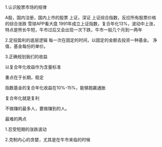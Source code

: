 1.认识股票市场的规律

A股，国内注册，国内上市的股票
上证，深证
上证综合指数，反应所有股票价格的综合涨跌
雪球APP看大盘
1991年成立上证指数，复合年化13%，波动中上涨，特点是熊长牛短，牛市过后又会出现一次下跌，牛市一般几个月到一两年

 

2.定投盈利的底层逻辑
每一次在固定的时间，以固定的金额去投资一种基金。
净值，基金每份的单价。

 

3.正确规划我们的收益

以复合年化收益作为含量标准

重点在于长期，稳定

指数基金的复合年化收益在10%-15%，能够跑赢通胀

复合年化就是复利

不做赚的最多人，要做赚到的人。

 

 

最难的两点

1.忍受短期的涨跌波动

2.克制内心的贪婪，尤其是在牛市来临的时候